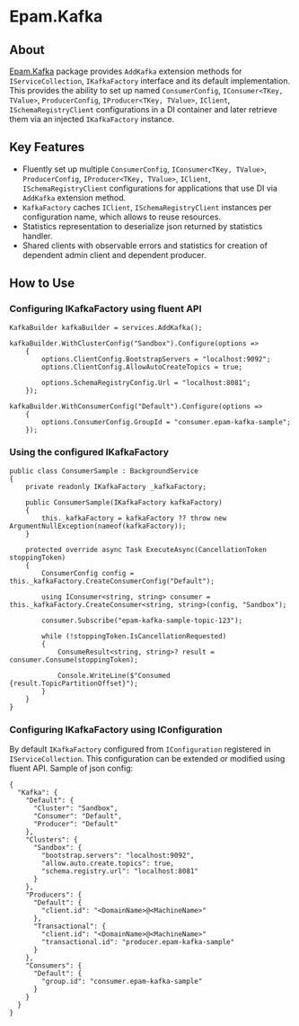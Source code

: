 # Epam.Kafka

## About

[Epam.Kafka](https://www.nuget.org/packages/Epam.Kafka) package provides `AddKafka` extension methods for `IServiceCollection`, `IKafkaFactory` interface and its default implementation. This provides the ability to set up named `ConsumerConfig`, `IConsumer<TKey, TValue>`, `ProducerConfig`, `IProducer<TKey, TValue>`, `IClient`, `ISchemaRegistryClient` configurations in a DI container and later retrieve them via an injected `IKafkaFactory` instance.

## Key Features

* Fluently set up multiple `ConsumerConfig`, `IConsumer<TKey, TValue>`, `ProducerConfig`, `IProducer<TKey, TValue>`, `IClient`, `ISchemaRegistryClient` configurations for applications that use DI via `AddKafka` extension method.
* `KafkaFactory` caches `IClient`, `ISchemaRegistryClient` instances per configuration name, which allows to reuse resources.
* Statistics representation to deserialize json returned by statistics handler.
* Shared clients with observable errors and statistics for creation of dependent admin client and dependent producer.

## How to Use

### Configuring IKafkaFactory using fluent API

```
KafkaBuilder kafkaBuilder = services.AddKafka();

kafkaBuilder.WithClusterConfig("Sandbox").Configure(options =>
    {
        options.ClientConfig.BootstrapServers = "localhost:9092";
        options.ClientConfig.AllowAutoCreateTopics = true;

        options.SchemaRegistryConfig.Url = "localhost:8081";
    });

kafkaBuilder.WithConsumerConfig("Default").Configure(options =>
    {
        options.ConsumerConfig.GroupId = "consumer.epam-kafka-sample";
    });
```

### Using the configured IKafkaFactory

```
public class ConsumerSample : BackgroundService
{
    private readonly IKafkaFactory _kafkaFactory;

    public ConsumerSample(IKafkaFactory kafkaFactory)
    {
        this._kafkaFactory = kafkaFactory ?? throw new ArgumentNullException(nameof(kafkaFactory));
    }

    protected override async Task ExecuteAsync(CancellationToken stoppingToken)
    {        
        ConsumerConfig config = this._kafkaFactory.CreateConsumerConfig("Default");

        using IConsumer<string, string> consumer = this._kafkaFactory.CreateConsumer<string, string>(config, "Sandbox");

        consumer.Subscribe("epam-kafka-sample-topic-123");

        while (!stoppingToken.IsCancellationRequested)
        {
            ConsumeResult<string, string>? result = consumer.Consume(stoppingToken);

            Console.WriteLine($"Consumed {result.TopicPartitionOffset}");
        }
    }
}
```

### Configuring IKafkaFactory using IConfiguration

By default `IKafkaFactory` configured from `IConfiguration` registered in `IServiceCollection`. This configuration can be extended or modified using fluent API. Sample of json config:

```
{
  "Kafka": {
    "Default": {
      "Cluster": "Sandbox",
      "Consumer": "Default",
      "Producer": "Default"
    },
    "Clusters": {
      "Sandbox": {
        "bootstrap.servers": "localhost:9092",
        "allow.auto.create.topics": true,
        "schema.registry.url": "localhost:8081"
      }
    },
    "Producers": {
      "Default": {
        "client.id": "<DomainName>@<MachineName>"
      },
      "Transactional": {
        "client.id": "<DomainName>@<MachineName>"
        "transactional.id": "producer.epam-kafka-sample"
      }
    },
    "Consumers": {
      "Default": {
        "group.id": "consumer.epam-kafka-sample"
      }
    }    
  }
}
```
